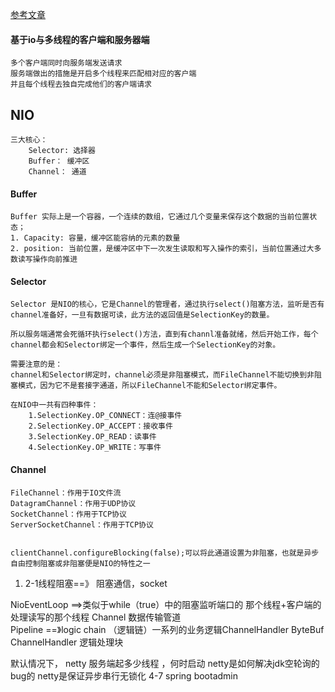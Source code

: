 [参考文章](https://segmentfault.com/a/1190000012316621?utm_source=tag-newest)
#### 基于io与多线程的客户端和服务器端

    多个客户端同时向服务端发送请求
    服务端做出的措施是开启多个线程来匹配相对应的客户端
    并且每个线程去独自完成他们的客户端请求

## NIO

    三大核心：
        Selector: 选择器
        Buffer： 缓冲区
        Channel： 通道

#### Buffer

    Buffer 实际上是一个容器，一个连续的数组，它通过几个变量来保存这个数据的当前位置状态；
    1. Capacity: 容量，缓冲区能容纳的元素的数量
    2. position: 当前位置，是缓冲区中下一次发生读取和写入操作的索引，当前位置通过大多数读写操作向前推进

#### Selector 

    Selector 是NIO的核心，它是Channel的管理者，通过执行select()阻塞方法，监听是否有channel准备好，一旦有数据可读，此方法的返回值是SelectionKey的数量。

    所以服务端通常会死循环执行select()方法，直到有channl准备就绪，然后开始工作，每个channel都会和Selector绑定一个事件，然后生成一个SelectionKey的对象。

    需要注意的是：
    channel和Selector绑定时，channel必须是非阻塞模式，而FileChannel不能切换到非阻塞模式，因为它不是套接字通道，所以FileChannel不能和Selector绑定事件。

    在NIO中一共有四种事件：
        1.SelectionKey.OP_CONNECT：连@接事件
        2.SelectionKey.OP_ACCEPT：接收事件
        3.SelectionKey.OP_READ：读事件
        4.SelectionKey.OP_WRITE：写事件

#### Channel

    FileChannel：作用于IO文件流
    DatagramChannel：作用于UDP协议
    SocketChannel：作用于TCP协议
    ServerSocketChannel：作用于TCP协议


    clientChannel.configureBlocking(false);可以将此通道设置为非阻塞，也就是异步自由控制阻塞或非阻塞便是NIO的特性之一
                










1. 2-1线程阻塞==》  阻塞通信，socket

NioEventLoop  ==>类似于while（true）中的阻塞监听端口的 那个线程+客户端的处理读写的那个线程
Channel  数据传输管道  
Pipeline ==》logic  chain   （逻辑链）一系列的业务逻辑ChannelHandler
ByteBuf  
ChannelHandler  逻辑处理块

默认情况下， netty 服务端起多少线程 ，何时启动
netty是如何解决jdk空轮询的bug的
netty是保证异步串行无锁化
4-7
spring bootadmin